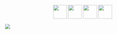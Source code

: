 <p align=center>
<img src="https://github.com/ImanMontajabi/ImanMontajabi/assets/52942515/16a9db45-a8eb-4ae3-aec2-335c288cbc0d" width=45>
<img src="https://github.com/ImanMontajabi/ImanMontajabi/assets/52942515/e4705614-3b2c-4d16-8187-c6dc66dbefd8" width=45>
<img src="https://github.com/ImanMontajabi/ImanMontajabi/assets/52942515/132e6283-a321-4710-9032-6c4d37afe72a" width=45>
<img src="https://github.com/ImanMontajabi/ImanMontajabi/assets/52942515/bededbca-725f-4bf7-9749-1a07d887ca07" width=45>
</p>


<img align="center" src="https://github.com/ImanMontajabi/ImanMontajabi/assets/52942515/2cabaa39-f627-4589-a873-ca9efb8dbcc3">

